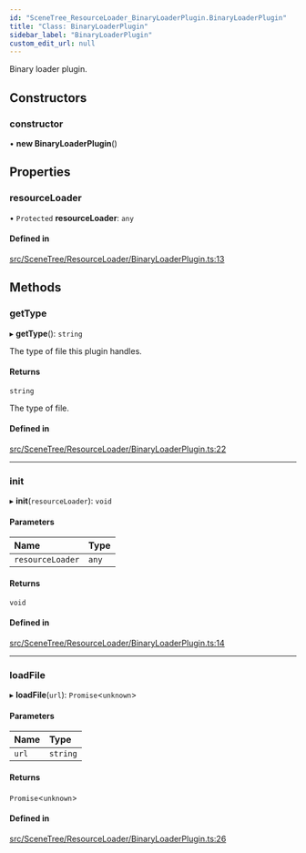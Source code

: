 ```yaml
---
id: "SceneTree_ResourceLoader_BinaryLoaderPlugin.BinaryLoaderPlugin"
title: "Class: BinaryLoaderPlugin"
sidebar_label: "BinaryLoaderPlugin"
custom_edit_url: null
---
```




Binary loader plugin.

## Constructors

### constructor

• **new BinaryLoaderPlugin**()

## Properties

### resourceLoader

• `Protected` **resourceLoader**: `any`

#### Defined in

[src/SceneTree/ResourceLoader/BinaryLoaderPlugin.ts:13](https://github.com/ZeaInc/zea-engine/blob/61f5bb376/src/SceneTree/ResourceLoader/BinaryLoaderPlugin.ts#L13)

## Methods

### getType

▸ **getType**(): `string`

The type of file this plugin handles.

#### Returns

`string`

The type of file.

#### Defined in

[src/SceneTree/ResourceLoader/BinaryLoaderPlugin.ts:22](https://github.com/ZeaInc/zea-engine/blob/61f5bb376/src/SceneTree/ResourceLoader/BinaryLoaderPlugin.ts#L22)

___

### init

▸ **init**(`resourceLoader`): `void`

#### Parameters

| Name | Type |
| :------ | :------ |
| `resourceLoader` | `any` |

#### Returns

`void`

#### Defined in

[src/SceneTree/ResourceLoader/BinaryLoaderPlugin.ts:14](https://github.com/ZeaInc/zea-engine/blob/61f5bb376/src/SceneTree/ResourceLoader/BinaryLoaderPlugin.ts#L14)

___

### loadFile

▸ **loadFile**(`url`): `Promise`<`unknown`\>

#### Parameters

| Name | Type |
| :------ | :------ |
| `url` | `string` |

#### Returns

`Promise`<`unknown`\>

#### Defined in

[src/SceneTree/ResourceLoader/BinaryLoaderPlugin.ts:26](https://github.com/ZeaInc/zea-engine/blob/61f5bb376/src/SceneTree/ResourceLoader/BinaryLoaderPlugin.ts#L26)

